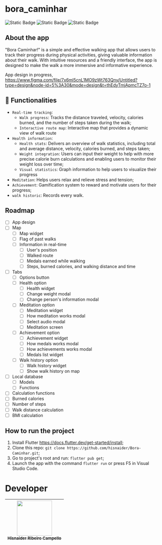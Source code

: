 # bora_caminhar
![Static Badge](https://img.shields.io/badge/Flutter%20-%203.13.0-%20grey?style=for-the-badge&logo=flutter&logoColor=white&labelColor=%232968D0&color=grey)
![Static Badge](https://img.shields.io/badge/Dart%20-%203.2.0-%20grey?style=for-the-badge&logo=dart&logoColor=%232968D0&labelColor=white&color=grey)
![Static Badge](https://img.shields.io/badge/Status-%20under%20development%20-%20%23f59842?style=for-the-badge&labelColor=grey)

## About the app
"Bora Caminhar!" is a simple and effective walking app that allows users to track their progress during physical activities, giving valuable information about their walk. With intuitive resources and a friendly interface, the app is designed to make the walk a more immersive and informative experience.

App design in progress, https://www.figma.com/file/7x6ml5cnL1MO9zWt763Qny/Untitled?type=design&node-id=5%3A30&mode=design&t=thEdyTmjApmcTZ7o-1


## 🔨 Functionalities
- `Real-time tracking`: 
  - `Walk progress`: Tracks the distance traveled, velocity, calories burned, and the number of steps taken during the walk;
  - `Interactive route map`: Interactive map that provides a dynamic view of walk route
- `Health information`:
  - `Health stats`: Delivers an overview of walk statistics, including total and average distance, velocity, calories burned, and steps taken;
  - `Weight integration`: Users can input their weight to help with more precise calorie burn calculations and enabling users to monitor their weight loss over time;
  - `Visual statistics`: Graph information to help users to visualize their progress
- `Meditation`: Helps users relax and relieve stress and tension;
- `Achievement`: Gamification system to reward and motivate users for their progress;
- `walk historic`: Records every walk.

## Roadmap
- [ ] App design
- [ ] Map
  - [ ] Map widget
  - [ ] Flag of past walks
  - [ ] Information  in real-time
    - [ ] User's position
    - [ ] Walked route
    - [ ] Medals earned while walking
    - [ ] Steps, burned calories, and walking distance and time
- [ ] Tabs
  - [ ] Options button
  - [ ] Health option
    - [ ] Health widget
    - [ ] Change weight modal
    - [ ] Change person's information modal
  - [ ] Meditation option
    - [ ] Meditation widget
    - [ ] How meditation works modal
    - [ ] Select audio modal
    - [ ] Meditation screen
  - [ ] Achievement option
    - [ ] Achievement widget
    - [ ] How medals works modal
    - [ ] How achievements works modal
    - [ ] Medals list widget
  - [ ] Walk history option
    - [ ] Walk history widget
    - [ ] Show walk history on map
- [ ] Local database
  - [ ] Models
  - [ ] Functions
- [ ] Calculation functions
 - [ ] Burned calories
 - [ ] Number of steps
 - [ ] Walk distance calculation
 - [ ] BMI calculation
  
## How to run the project
1. Install Flutter https://docs.flutter.dev/get-started/install;
2. Clone this repo: `git clone https://github.com/hisnaider/Bora-Caminhar.git`;
4. Go to project's root and run: `flutter pub get`;
5. Launch the app with the command `flutter run` or press F5 in Visual Studio Code.

# Developer
| [<img loading="lazy" src="https://avatars.githubusercontent.com/u/13882534?v=4" width=115><br><sub>Hisnaider Ribeiro Campello</sub>](https://github.com/hisnaider) |
| :---: |
